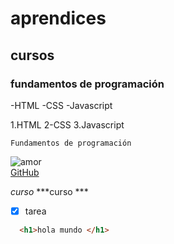 # aprendices
## cursos 
### fundamentos de programación

-HTML
-CSS
-Javascript

1.HTML
2-CSS
3.Javascript

~~~
Fundamentos de programación
~~~

![ amor ](https://octodex.github.com/yogitocat/) <br>
[ GitHub ](https://github.com/) <br>

*curso*
***curso ***
- [x] tarea 
```html 
  <h1>hola mundo </h1>
```
